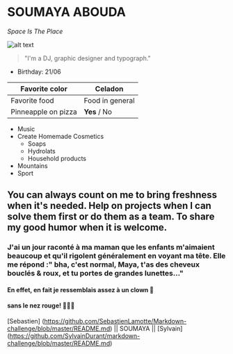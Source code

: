 # SOUMAYA ABOUDA 
*Space Is The Place*

![alt text](https://avatars3.githubusercontent.com/u/47119144?s=460&u=403e317a998929828f73b5a960d77727a84391cc&v=4) 
> "I'm a DJ, graphic designer and typograph."
- Birthday: 21/06

Favorite color | Celadon
------------ | -------------
Favorite food | Food in general
 Pinneapple on pizza | **Yes** / No 

+ Music
+ Create Homemade Cosmetics
  + Soaps
  + Hydrolats
  + Household products
+ Mountains
+ Sport

## You can always count on me to bring freshness when it's needed. Help on projects when I can solve them first or do them as a team. To share my good humor when it is welcome.

### J'ai un jour raconté à ma maman que les enfants m'aimaient beaucoup et qu'il rigolent généralement en voyant ma tête. Elle me répond :" bha, c'est normal, Maya, t'as des cheveux bouclés & roux, et tu portes de grandes lunettes..." 
#### En effet, en fait je ressemblais assez à un clown  🤡 
#### sans le nez rouge! 🤷🏽‍♀️

[Sebastien] (https://github.com/SebastienLamotte/Markdown-challenge/blob/master/README.md) || SOUMAYA || [Sylvain] (https://github.com/SylvainDurant/markdown-challenge/blob/master/README.md)
